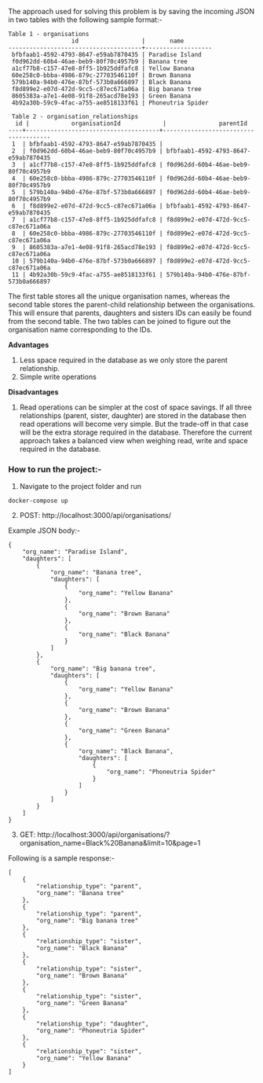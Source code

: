 The approach used for solving this problem is by saving the incoming JSON in two tables with the following sample format:-
```
Table 1 - organisations
                  id                  |       name        
--------------------------------------+-------------------
 bfbfaab1-4592-4793-8647-e59ab7870435 | Paradise Island
 f0d962dd-60b4-46ae-beb9-80f70c4957b9 | Banana tree
 a1cf77b8-c157-47e8-8ff5-1b925ddfafc8 | Yellow Banana
 60e258c0-bbba-4986-879c-27703546110f | Brown Banana
 579b140a-94b0-476e-87bf-573b0a666897 | Black Banana
 f8d899e2-e07d-472d-9cc5-c87ec671a06a | Big banana tree
 8605383a-a7e1-4e08-91f8-265acd78e193 | Green Banana
 4b92a30b-59c9-4fac-a755-ae8518133f61 | Phoneutria Spider
 
 Table 2 - organisation_relationships
  id |            organisationId            |               parentId               
----+--------------------------------------+--------------------------------------
 1  | bfbfaab1-4592-4793-8647-e59ab7870435 | 
 2  | f0d962dd-60b4-46ae-beb9-80f70c4957b9 | bfbfaab1-4592-4793-8647-e59ab7870435
 3  | a1cf77b8-c157-47e8-8ff5-1b925ddfafc8 | f0d962dd-60b4-46ae-beb9-80f70c4957b9
 4  | 60e258c0-bbba-4986-879c-27703546110f | f0d962dd-60b4-46ae-beb9-80f70c4957b9
 5  | 579b140a-94b0-476e-87bf-573b0a666897 | f0d962dd-60b4-46ae-beb9-80f70c4957b9
 6  | f8d899e2-e07d-472d-9cc5-c87ec671a06a | bfbfaab1-4592-4793-8647-e59ab7870435
 7  | a1cf77b8-c157-47e8-8ff5-1b925ddfafc8 | f8d899e2-e07d-472d-9cc5-c87ec671a06a
 8  | 60e258c0-bbba-4986-879c-27703546110f | f8d899e2-e07d-472d-9cc5-c87ec671a06a
 9  | 8605383a-a7e1-4e08-91f8-265acd78e193 | f8d899e2-e07d-472d-9cc5-c87ec671a06a
 10 | 579b140a-94b0-476e-87bf-573b0a666897 | f8d899e2-e07d-472d-9cc5-c87ec671a06a
 11 | 4b92a30b-59c9-4fac-a755-ae8518133f61 | 579b140a-94b0-476e-87bf-573b0a666897
```

The first table stores all the unique organisation names, whereas the second table stores the parent-child relationship
between the organisations. This will ensure that parents, daughters and sisters IDs can easily be found from the second
table. The two tables can be joined to figure out the organisation name corresponding to the IDs.

**Advantages**
1. Less space required in the database as we only store the parent relationship. 
2. Simple write operations

**Disadvantages**
1. Read operations can be simpler at the cost of space savings. If all three relationships (parent, sister, daughter) are stored in the database then read operations will become very
simple. But the trade-off in that case will be the extra storage required in the database. Therefore the current approach
takes a balanced view when weighing read, write and space required in the database.

### How to run the project:-
1. Navigate to the project folder and run
```
docker-compose up
```
2. POST: http://localhost:3000/api/organisations/

Example JSON body:-
```
{
    "org_name": "Paradise Island",
    "daughters": [
        {
            "org_name": "Banana tree",
            "daughters": [
                {
                    "org_name": "Yellow Banana"
                },
                {
                    "org_name": "Brown Banana"
                },
                {
                    "org_name": "Black Banana"
                }
            ]
        },
        {
            "org_name": "Big banana tree",
            "daughters": [
                {
                    "org_name": "Yellow Banana"
                },
                {
                    "org_name": "Brown Banana"
                },
                {
                    "org_name": "Green Banana"
                },
                {
                    "org_name": "Black Banana",
                    "daughters": [
                        {
                            "org_name": "Phoneutria Spider"
                        }
                    ]
                }
            ]
        }
    ]
}
```
3. GET: http://localhost:3000/api/organisations/?organisation_name=Black%20Banana&limit=10&page=1

Following is a sample response:-
```
[
    {
        "relationship_type": "parent",
        "org_name": "Banana tree"
    },
    {
        "relationship_type": "parent",
        "org_name": "Big banana tree"
    },
    {
        "relationship_type": "sister",
        "org_name": "Black Banana"
    },
    {
        "relationship_type": "sister",
        "org_name": "Brown Banana"
    },
    {
        "relationship_type": "sister",
        "org_name": "Green Banana"
    },
    {
        "relationship_type": "daughter",
        "org_name": "Phoneutria Spider"
    },
    {
        "relationship_type": "sister",
        "org_name": "Yellow Banana"
    }
]
```
